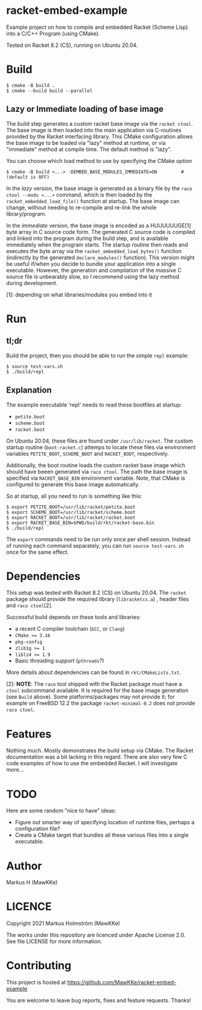 # racket-embed-example
Example project on how to compile and embedded Racket (Scheme Lisp) into
a C/C++ Program (using CMake).

Tested on Racket 8.2 (CS), running on Ubuntu 20.04.

# Build

    $ cmake -B build .
    $ cmake --build build --parallel

## Lazy or Immediate loading of base image
The build step generates a custom racket base image via the `racket ctool`.
The base image is then loaded into the main application via C-routines provided
by the Racket interfacing library. This CMake configuration allows the base
image to be loaded via "lazy" method at runtime, or via "immediate" method
at compile time. The default method is "lazy".

You can choose which load method to use by specifying the CMake option

    $ cmake -B build <...> -DEMBED_BASE_MODULES_IMMEDIATE=ON         # (default is OFF)

In the *lazy* version, the base image is generated as a binary file by the `raco
ctool --mods <...>` command, which is then loaded by the
`racket_embedded_load_file()` function at startup. The base image can
change, without needing to re-compile and re-link the whole library/program.

In the *immediate* version, the base image is encoded as a HUUUUUUGE[1] byte array in C
source code form.  The generated C source code is compiled and linked into the
program during the build step, and is available immediately when the program starts.
The startup routine then reads and executes the byte array via the
`racket_embedded_load_bytes()` function (indirectly by the generated `declare_modules()` function).
This version might be useful if/when you decide to bundle your application into
a single executable. However, the generation and compilation of the _massive_ C source file
is unbearably slow, so I recommend using the lazy method during development.


[1]: depending on what libraries/modules you embed into it

# Run

## tl;dr
Build the project, then you should be able to run the simple `repl` example:

    $ source test-vars.sh
    $ ./build/repl

## Explanation
The example executable 'repl' needs to read these bootfiles at startup:

- `petite.boot`
- `scheme.boot`
- `racket.boot`

On Ubuntu 20.04, these files are found under `/usr/lib/racket`. The custom
startup routine (`boot-racket.c`) attemps to locate these files via environment
variables `PETITE_BOOT`, `SCHEME_BOOT` and `RACKET_BOOT`, respectively.

Additionally, the boot routine loads the custom racket base image which should
have beeen generated via `raco ctool`. The path the base image is specified via
`RACKET_BASE_BIN` environment variable. Note, that CMake is configured to
generate this base image automatically.

So at startup, all you need to run is something like this:

    $ export PETITE_BOOT=/usr/lib/racket/petite.boot
    $ export SCHEME_BOOT=/usr/lib/racket/scheme.boot
    $ export RACKET_BOOT=/usr/lib/racket/racket.boot
    $ export RACKET_BASE_BIN=$PWD/build/rkt/racket-base.bin
    $ ./build/repl

The `export` commands need to be run only once per shell session.
Instead of running each command separately, you can run `source test-vars.sh`
once for the same effect.

# Dependencies

This setup was tested with Racket 8.2 (CS) on Ubuntu 20.04.
The `racket` package should provide the required library
(`libracketcs.a`) , header files and `raco ctool`[2].

Successful build depends on these tools and libraries:

- a recent C compiler toolchain (`GCC`, or `Clang`)
- `CMake >= 3.16`
- `pkg-config`
- `zlib1g >= 1`
- `liblz4 >= 1.9`
- Basic threading support (`pthreads`?)

More details about dependencies can be found
in `rkt/CMakeLists.txt`.

[2]: **NOTE**: The `raco` tool shipped with the Racket package must
have a `ctool` subcommand available. It is required for the base image generation (see `Build` above).  Some platforms/packages may not provide it; for example on FreeBSD 12.2 the package
`racket-minimal-8.2` does not provide `raco ctool`.

# Features

Nothing much. Mostly demonstrates the build setup via CMake. The Racket
documentation was a bit lacking in this regard. There are also very few
C code examples of how to use the embedded Racket. I will investigate more...

# TODO

Here are some random "nice to have" ideas:

- Figure out smarter way of specifying location of runtime files, perhaps a configuration file?
- Create a CMake target that bundles all these various files into a single executable.

# Author

Markus H (MawKKe)

# LICENCE

Copyright 2021 Markus Holmström (MawKKe)

The works under this repository are licenced under Apache License 2.0. See file LICENSE for more information.

# Contributing

This project is hosted at https://github.com/MawKKe/racket-embed-example

You are welcome to leave bug reports, fixes and feature requests. Thanks!
